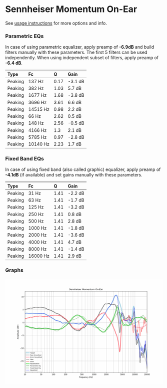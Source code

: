 # Sennheiser Momentum On-Ear
See [usage instructions](https://github.com/jaakkopasanen/AutoEq#usage) for more options and info.

### Parametric EQs
In case of using parametric equalizer, apply preamp of **-6.9dB** and build filters manually
with these parameters. The first 5 filters can be used independently.
When using independent subset of filters, apply preamp of **-6.4 dB**.

| Type    | Fc       |    Q | Gain    |
|:--------|:---------|:-----|:--------|
| Peaking | 137 Hz   | 0.17 | -3.1 dB |
| Peaking | 382 Hz   | 1.03 | 5.7 dB  |
| Peaking | 1677 Hz  | 1.68 | -3.8 dB |
| Peaking | 3696 Hz  | 3.61 | 6.6 dB  |
| Peaking | 14515 Hz | 0.98 | 2.2 dB  |
| Peaking | 66 Hz    | 2.62 | 0.5 dB  |
| Peaking | 148 Hz   | 2.56 | -0.5 dB |
| Peaking | 4166 Hz  | 1.3  | 2.1 dB  |
| Peaking | 5785 Hz  | 0.97 | -2.8 dB |
| Peaking | 10140 Hz | 2.23 | 1.7 dB  |

### Fixed Band EQs
In case of using fixed band (also called graphic) equalizer, apply preamp of **-4.1dB**
(if available) and set gains manually with these parameters.

| Type    | Fc       |    Q | Gain    |
|:--------|:---------|:-----|:--------|
| Peaking | 31 Hz    | 1.41 | -2.2 dB |
| Peaking | 63 Hz    | 1.41 | -1.7 dB |
| Peaking | 125 Hz   | 1.41 | -3.2 dB |
| Peaking | 250 Hz   | 1.41 | 0.8 dB  |
| Peaking | 500 Hz   | 1.41 | 2.8 dB  |
| Peaking | 1000 Hz  | 1.41 | -1.8 dB |
| Peaking | 2000 Hz  | 1.41 | -3.6 dB |
| Peaking | 4000 Hz  | 1.41 | 4.7 dB  |
| Peaking | 8000 Hz  | 1.41 | -1.4 dB |
| Peaking | 16000 Hz | 1.41 | 2.9 dB  |

### Graphs
![](./Sennheiser%20Momentum%20On-Ear.png)